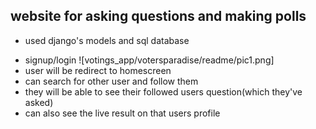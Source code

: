 ## website for asking questions and making polls 
* used django's models and sql database
- signup/login
![votings_app/votersparadise/readme/pic1.png]
- user will be redirect to homescreen
- can search for other user and follow them 
- they will be able to see their followed users question(which they've asked)
- can also see the live result on that users profile

